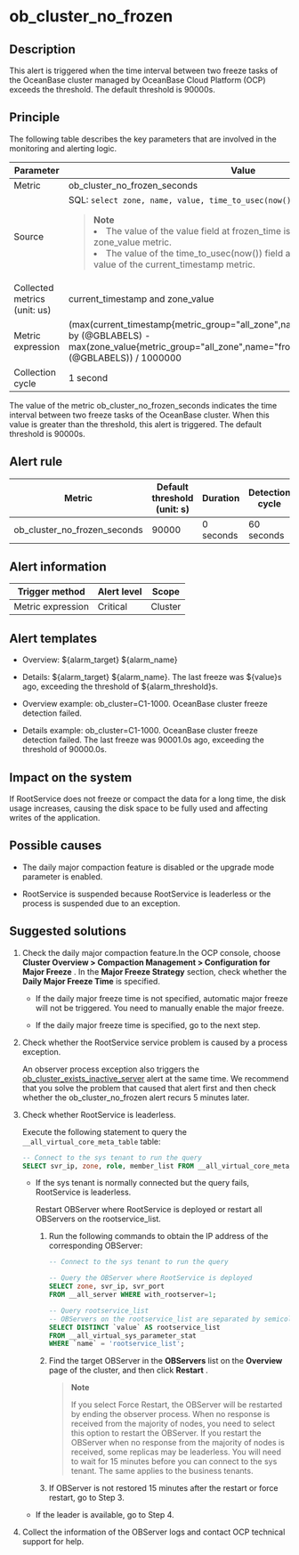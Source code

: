 ob_cluster_no_frozen
=========================================

**Description**
------------------------------------

This alert is triggered when the time interval between two freeze tasks of the OceanBase cluster managed by OceanBase Cloud Platform (OCP) exceeds the threshold. The default threshold is 90000s.

Principle
------------------------------

The following table describes the key parameters that are involved in the monitoring and alerting logic.

|          Parameter           |                                                                                                                                                                                                                              Value                                                                                                                                                                                                                               |
|------------------------------|------------------------------------------------------------------------------------------------------------------------------------------------------------------------------------------------------------------------------------------------------------------------------------------------------------------------------------------------------------------------------------------------------------------------------------------------------------------|
| Metric                       | ob_cluster_no_frozen_seconds                                                                                                                                                                                                                                                                                                                                                                                                                                     |
| Source                       | SQL:  ```select zone, name, value, time_to_usec(now()) from __all_zone;``` <blockquote> **Note** </br><li>The value of the value field at frozen_time is used as the value of the zone_value metric.   </li><li> The value of the time_to_usec(now()) field at frozen_time is used as the value of the current_timestamp metric.</li> </blockquote>   |
| Collected metrics (unit: us) | current_timestamp and zone_value                                                                                                                                                                                                                                                                                                                                                                                                                                 |
| Metric expression            | (max(current_timestamp{metric_group="all_zone",name="frozen_time",@LABELS}) by (@GBLABELS) - max(zone_value{metric_group="all_zone",name="frozen_time",@LABELS}) by (@GBLABELS)) / 1000000                                                                                                                                                                                                                                                                       |
| Collection cycle             | 1 second                                                                                                                                                                                                                                                                                                                                                                                                                                                         |

The value of the metric ob_cluster_no_frozen_seconds indicates the time interval between two freeze tasks of the OceanBase cluster. When this value is greater than the threshold, this alert is triggered. The default threshold is 90000s.

**Alert rule**
-----------------------------------

|            Metric            | Default threshold (unit: s) | Duration  | Detection cycle | Time before clearance |
|------------------------------|-----------------------------|-----------|-----------------|-----------------------|
| ob_cluster_no_frozen_seconds | 90000                       | 0 seconds | 60 seconds      | 5 minutes             |

**Alert information**
------------------------------------------

|  Trigger method   | Alert level |  Scope  |
|-------------------|-------------|---------|
| Metric expression | Critical    | Cluster |

**Alert templates**
----------------------------------------

* Overview: \${alarm_target} \${alarm_name}

* Details: \${alarm_target} \${alarm_name}. The last freeze was \${value}s ago, exceeding the threshold of \${alarm_threshold}s.

* Overview example: ob_cluster=C1-1000. OceanBase cluster freeze detection failed.

* Details example: ob_cluster=C1-1000. OceanBase cluster freeze detection failed. The last freeze was 90001.0s ago, exceeding the threshold of 90000.0s.

**Impact on the system**
---------------------------------------------

If RootService does not freeze or compact the data for a long time, the disk usage increases, causing the disk space to be fully used and affecting writes of the application.

**Possible causes**
----------------------------------------

* The daily major compaction feature is disabled or the upgrade mode parameter is enabled.

* RootService is suspended because RootService is leaderless or the process is suspended due to an exception.

**Suggested solutions**
--------------------------------------------

1. Check the daily major compaction feature.In the OCP console, choose **Cluster Overview \> Compaction Management \> Configuration for Major Freeze** . In the **Major Freeze Strategy** section, check whether the **Daily Major Freeze Time** is specified.
   * If the daily major freeze time is not specified, automatic major freeze will not be triggered. You need to manually enable the major freeze.

   * If the daily major freeze time is specified, go to the next step.

2. Check whether the RootService service problem is caused by a process exception.

   An observer process exception also triggers the [ob_cluster_exists_inactive_server](../2.ob-alert/4.ob_cluster_exists_inactive_server.md) alert at the same time. We recommend that you solve the problem that caused that alert first and then check whether the ob_cluster_no_frozen alert recurs 5 minutes later.

3. Check whether RootService is leaderless.

   Execute the following statement to query the `__all_virtual_core_meta_table` table:

   ```sql
   -- Connect to the sys tenant to run the query
   SELECT svr_ip, zone, role, member_list FROM __all_virtual_core_meta_table;
   ```

   * If the sys tenant is normally connected but the query fails, RootService is leaderless.

     Restart OBServer where RootService is deployed or restart all OBServers on the rootservice_list.
     1. Run the following commands to obtain the IP address of the corresponding OBServer:

        ```sql
        -- Connect to the sys tenant to run the query
        
        -- Query the OBServer where RootService is deployed
        SELECT zone, svr_ip, svr_port
        FROM __all_server WHERE with_rootserver=1;
        
        -- Query rootservice_list
        -- OBServers on the rootservice_list are separated by semicolons (;). Each part represents an OBServer.
        SELECT DISTINCT `value` AS rootservice_list
        FROM __all_virtual_sys_parameter_stat
        WHERE `name` = 'rootservice_list';
        ```

     2. Find the target OBServer in the **OBServers** list on the **Overview** page of the cluster, and then click **Restart** .

        > **Note**
        >
        > If you select Force Restart, the OBServer will be restarted by ending the observer process. When no response is received from the majority of nodes, you need to select this option to restart the OBServer. If you restart the OBServer when no response from the majority of nodes is received, some replicas may be leaderless. You will need to wait for 15 minutes before you can connect to the sys tenant. The same applies to the business tenants.

     3. If OBServer is not restored 15 minutes after the restart or force restart, go to Step 3.

   * If the leader is available, go to Step 4.

4. Collect the information of the OBServer logs and contact OCP technical support for help.
